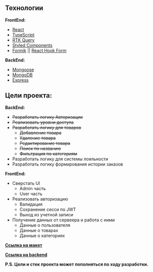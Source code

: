 ## Технологии
**FrontEnd:**
- [React](https://reactjs.org/)
- [TypeScript](https://www.typescriptlang.org/)
- [RTK Query](https://redux-toolkit.js.org/rtk-query/overview)
- [Styled Components](https://styled-components.com/)
- [Formik](https://formik.org/) || [React Hook Form](https://react-hook-form.com/)

**BackEnd:**
- [Mongoose](https://mongoosejs.com/docs/)
- [MongoDB](https://www.mongodb.com/)
- [Express](https://expressjs.com/ru/)

## Цели проекта:
**BackEnd:**
- ~~Разработать логику Авторизации~~
- ~~Реализовать уровни доступа~~
- ~~Разработать логику для товаров~~
    - ~~Добавление товара~~
    - ~~Удаление товара~~
    - ~~Редактирование товара~~
    - ~~Поиск по названию~~
    - ~~Фильтрация по категориям~~
- Разработать логику для системы лояльности
- Разработать логику формирования истории заказов 

**FrontEnd:**
- Сверстать UI
    - Admin часть
    - User часть
- Реализовать авторизацию
    - Валидация
    - Сохранение сесси по JWT
    - Выход из учетной записи
- Получение данных от сервеера и работа с ними
    - Данные о пользователя
    - Данные о товарах
    - Данные о категориях

**[Ссылка на макет](https://www.figma.com/file/01OMPGFH0QlTMsHiqlbIuj/market?node-id=0%3A1)**

**[Ссылка на backend](https://github.com/lgkcc/market-backend)**

**P.S. Цели и стек проекта может пополняться по ходу разработки.**